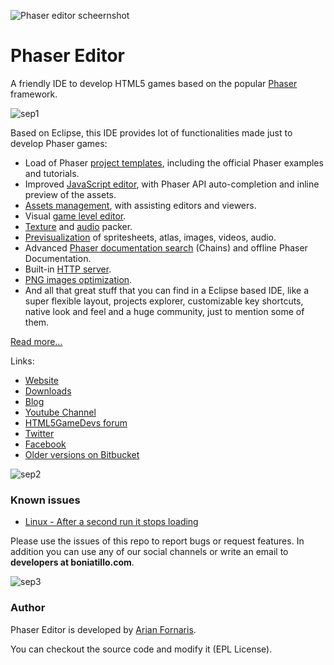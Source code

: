 ![Phaser editor scheernshot](https://github.com/boniatillo-com/PhaserEditor/raw/master/screens/header.png "Screenshot")

# Phaser Editor

A friendly IDE to develop HTML5 games based on the popular [Phaser][phaser] framework.

![sep1](https://github.com/boniatillo-com/PhaserEditor/blob/master/art/logo/logo.png)

Based on Eclipse, this IDE provides lot of functionalities made just to develop Phaser games:

* Load of Phaser [project templates][ProjectTemplates], including the official Phaser examples and tutorials.
* Improved [JavaScript editor][JSEditor], with Phaser API auto-completion and inline preview of the assets.
* [Assets management][AssetPack], with assisting editors and viewers.
* Visual [game level editor][Canvas].
* [Texture][Atlas] and [audio][AudioSprites] packer.
* [Previsualization][Preview] of spritesheets, atlas, images, videos, audio.
* Advanced [Phaser documentation search][Chains] (Chains) and offline Phaser Documentation.
* Built-in [HTTP server][HttpServer].
* [PNG images optimization][OptiPNG].
* And all that great stuff that you can find in a Eclipse based IDE, like a super flexible layout, projects explorer, customizable key shortcuts, native look and feel and a huge community, just to mention some of them.

[Read more...][pe_features]

Links:

* [Website][pe_website]
* [Downloads][pe_downloads]
* [Blog][pe_blog]
* [Youtube Channel][pe_youtube]
* [HTML5GameDevs forum][html5gamedevs]
* [Twitter][pe_twitter]
* [Facebook][pe_facebook]
* [Older versions on Bitbucket][bitbucket]


![sep2](http://phasereditor.boniatillo.com/images/cactus.png)

### Known issues

* [Linux - After a second run it stops loading](https://github.com/boniatillo-com/PhaserEditor/issues/10)

Please use the issues of this repo to report bugs or request features. In addition you can use any of our social channels or write an email to **developers at boniatillo.com**.

![sep3](http://phasereditor.boniatillo.com/images/guapen.png)

### Author

Phaser Editor is developed by [Arian Fornaris][pe_twitter].

You can checkout the source code and modify it (EPL License).



[phaser]: https://phaser.io
[bitbucket]: https://bitbucket.org/boniatillo/phasereditor
[bitbucket]: https://bitbucket.org/boniatillo/phasereditor
[pe_website]: http://phasereditor.boniatillo.com
[pe_blog]: http://phasereditor.boniatillo.com/blog
[pe_features]: http://phasereditor.boniatillo.com/blog/features
[html5gamedevs]: http://www.html5gamedevs.com/profile/8392-arian-fornaris
[pe_youtube]: https://www.youtube.com/playlist?list=PLB8gI_5U0MvCJuhPv-LBdi_a9PQxYxFqK
[pe_twitter]: https://twitter.org/boniatillo_com
[pe_facebook]: https://www.facebook.com/phasereditor/
[pe_downloads]: http://phasereditor.boniatillo.com/blog/downloads
[ProjectTemplates]: http://phasereditor.boniatillo.com/docs/first_steps.html#create-a-project
[JSEditor]: http://phasereditor.boniatillo.com/docs/jseditor.html
[AssetPack]: http://phasereditor.boniatillo.com/docs/assets_manager.html
[Atlas]: http://phasereditor.boniatillo.com/docs/texture_packer.html
[Preview]: http://phasereditor.boniatillo.com/docs/preview_window.html
[Chains]: http://phasereditor.boniatillo.com/docs/chains.html
[HttpServer]: http://phasereditor.boniatillo.com/docs/first_steps.html#run-the-game
[OptiPNG]: http://phasereditor.boniatillo.com/docs/optipng.html
[Canvas]: http://phasereditor.boniatillo.com/docs/canvas.html
[AudioSprites]: http://phasereditor.boniatillo.com/docs/audio_sprites.html
